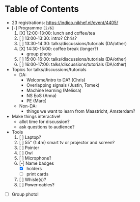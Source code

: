 
# Table of Contents



-   23 registrations: <https://indico.nikhef.nl/event/4405/>
-   [-] Programme <code>[2/6]</code>
    1.  [X] 12:00-13:00: lunch and coffee/tea
    2.  [ ] 13:00-13:30: intro?  Chris?
    3.  [ ] 13:30-14:30: talks/discussions/tutorials (DA/other)
    4.  [X] 14:30-15:00: coffee break (longer?)
        -   group photo
    5.  [ ] 15:00-16:00: talks/discussions/tutorials (DA/other)
    6.  [ ] 16:00-17:00: talks/discussions/tutorials (DA/other)
-   Topics for talks/discussions/tutorials
    -   DA:
        -   Welcome/intro to DA?  (Chris)
        -   Overlapping signals (Justin, Tomek)
        -   Machine learning (Melissa)
        -   NS EoS (Anna)
        -   PE (Marc)
    -   Non-DA:
        -   things we want to learn from Maastricht, Amsterdam?
-   Make things interactive!
    -   allot time for discussion?
    -   ask questions to audience?
-   Tools
    1.  [ ] Laptop?
    2.  [ ] 55" (1.4m) smart tv or projector and screen?
    3.  [ ] Pointer
    4.  [ ] Owl
    5.  [ ] Microphone?
    6.  [-] Name badges
        -   [X] holders
        -   [ ] print cards
    7.  [ ] Whisle(s)?
    8.  [ ] <del>Power cables?</del>
-   [ ] Group photo!

